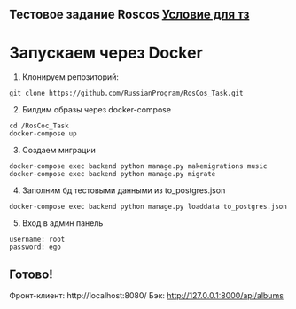 
## Тестовое задание Roscos [Условие для тз](main.pdf)

# Запускаем через Docker
1) Клонируем репозиторий:
```
git clone https://github.com/RussianProgram/RosCos_Task.git
```

2) Билдим образы через docker-compose
```
cd /RosCoc_Task
docker-compose up
```
3) Создаем миграции
```
docker-compose exec backend python manage.py makemigrations music
docker-compose exec backend python manage.py migrate
```
4) Заполним бд тестовыми данными из to_postgres.json
```
docker-compose exec backend python manage.py loaddata to_postgres.json
```
5) Вход в админ панель
```
username: root
password: ego
```

## Готово! 
Фронт-клиент: http://localhost:8080/
Бэк: http://127.0.0.1:8000/api/albums
